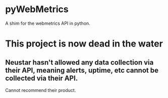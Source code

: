 # pyWebMetrics
A shim for the webmetrics API in python.

# This project is now dead in the water
## Neustar hasn't allowed any data collection via their API, meaning alerts, uptime, etc cannot be collected via their API.

Cannot recommend their product.

